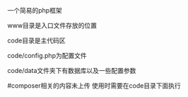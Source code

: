一个简易的php框架

www目录是入口文件存放的位置

code目录是主代码区

code/config.php为配置文件

code/data文件夹下有数据库以及一些配置参数

#composer相关的内容未上传 使用时需要在code目录下面执行
